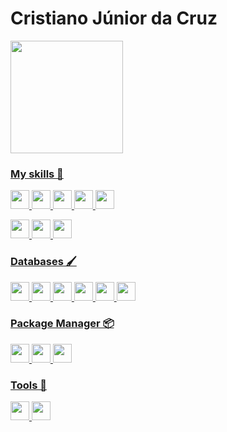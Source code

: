 # Cristiano Júnior da Cruz

 <div>
  <a href="https://github.com/cristiano-linvix">
  <img height="180em" src="https://github-stats-livid.vercel.app/api?username=cristiano-linvix&show_icons=true&theme=dark&include_all_commits=true&count_private=true"/>
</div>

### My skills 🚀

<p>
   <img src="https://img.shields.io/badge/PHP-02569B?style=for-the-badge&logo=php&logoColor=white" height="30"/>
   <img src="https://img.shields.io/badge/laravel-E34F26?style=for-the-badge&logo=laravel&logoColor=white" height="30"/>
   <img src="https://img.shields.io/badge/lumen-E34F26?style=for-the-badge&logo=lumen&logoColor=white" height="30"/>
   <img src="https://img.shields.io/badge/bootstrap-563d7c?style=for-the-badge&logo=bootstrap&logoColor=white" height="30"/>
   <img src="https://img.shields.io/badge/Vue.js-35495E?style=for-the-badge&logo=vue.js&logoColor=4FC08D" height="30"/>
</p>
<p>
   <img src="https://img.shields.io/badge/react-563d7c?style=for-the-badge&logo=react&logoColor=#61DAFB" height="30"/>
   <img src="https://img.shields.io/badge/react--native-563d7c?style=for-the-badge&logo=react&logoColor=#61DAFB" height="30"/>
   <img src="https://img.shields.io/badge/styled--components-DB7093?style=for-the-badge&logo=styled-components&logoColor=white" height="30"/>
</p>

### Databases 🖌️

<p>
  <img src="https://img.shields.io/badge/-MySQL-F29111?style=for-the-badge&logo=mysql&logoColor=white" height="30"/>
  <img src="https://img.shields.io/badge/MariaDB-003545?style=for-the-badge&logo=mariadb&logoColor=white" height="30"/>
  <img src="https://img.shields.io/badge/PostgreSQL-316192?style=for-the-badge&logo=postgresql&logoColor=white" height="30"/>
  <img src="https://img.shields.io/badge/MongoDB-4EA94B?style=for-the-badge&logo=mongodb&logoColor=white" height="30"/>
  <img src="https://img.shields.io/badge/Firebase-F29D0C?style=for-the-badge&logo=firebase&logoColor=white" height="30"/>
  <img src="https://img.shields.io/badge/SQLite-07405E?style=for-the-badge&logo=sqlite&logoColor=white" height="30"/>
</p>

### Package Manager 📦
<p>
    <img src="https://img.shields.io/badge/Composer-885630?style=for-the-badge&logo=composer&logoColor=white" height="30"/>
    <img src="https://img.shields.io/badge/NPM-c43031?style=for-the-badge&logo=npm&logoColor=white" height="30"/>
    <img src="https://img.shields.io/badge/YARN-25799f?style=for-the-badge&logo=yarn&logoColor=white" height="30"/>
</p>

### Tools 🧰
<p>
     <img src="http://img.shields.io/badge/-Git-F1502F?style=for-the-badge&logo=git&logoColor=white" height="30"/>
     <img src="http://img.shields.io/badge/-Github-000000?style=for-the-badge&logo=github&logoColor=white" height="30"/>

</p>
